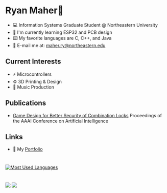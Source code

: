 # Ryan Maher🦎
- 💻 Information Systems Graduate Student @ Northeastern University
- 🌱 I'm currently learning ESP32 and PCB design
- ⌨️ My favorite languages are C, C++, and Java
- 📧 E-mail me at: maher.ry@northeastern.edu

## Current Interests
- ⚡ Microcontrollers
- ⚙️ 3D Printing & Design
- 🎹 Music Production

## Publications
- [Game Design for Better Security of Combination Locks](https://doi.org/10.1609/aaai.v36i11.21547) Proceedings of the AAAI Conference on Artificial Intelligence

## Links
- 📓 My [Portfolio](https://www.ryanmaher.dev/)
#
[![Most Used Languages](https://github-readme-stats.vercel.app/api/top-langs/?username=ryan-maher&layout=compact)](https://github.com/ryan-maher/github-readme-stats)
# 
![](https://komarev.com/ghpvc/?username=ryan-maher&style=plastic&color=brightgreen&label=Visitors)
![](https://img.shields.io/coincap/price-usd/bitcoin?color=brightgreen&style=plastic)


<!--
![](https://img.shields.io/github/last-commit/ryan-maher/ryan-maher?style=plastic)
**ryan-maher/ryan-maher** is a ✨ _special_ ✨ repository because its `README.md` (this file) appears on your GitHub profile.

Here are some ideas to get you started:

- 🔭 I’m currently working on ...
- 🌱 I’m currently learning ...
- 👯 I’m looking to collaborate on ...
- 🤔 I’m looking for help with ...
- 💬 Ask me about ...
- 📫 How to reach me: ...
- 😄 Pronouns: ...
- ⚡ Fun fact: ...
-->
